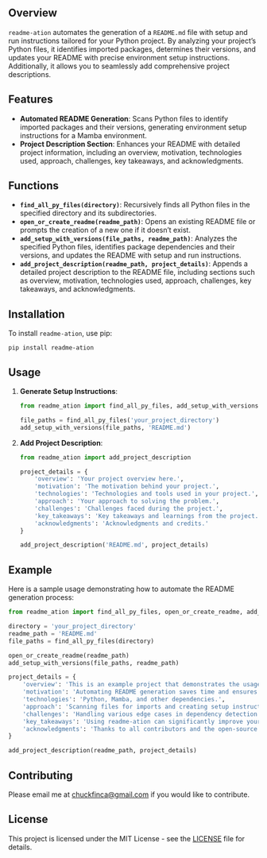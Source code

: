 ## Overview
`readme-ation` automates the generation of a `README.md` file with setup and run instructions tailored for your Python project. By analyzing your project’s Python files, it identifies imported packages, determines their versions, and updates your README with precise environment setup instructions. Additionally, it allows you to seamlessly add comprehensive project descriptions.

## Features
- **Automated README Generation**: Scans Python files to identify imported packages and their versions, generating environment setup instructions for a Mamba environment.
- **Project Description Section**: Enhances your README with detailed project information, including an overview, motivation, technologies used, approach, challenges, key takeaways, and acknowledgments.

## Functions
- **`find_all_py_files(directory)`**: Recursively finds all Python files in the specified directory and its subdirectories.
- **`open_or_create_readme(readme_path)`**: Opens an existing README file or prompts the creation of a new one if it doesn’t exist.
- **`add_setup_with_versions(file_paths, readme_path)`**: Analyzes the specified Python files, identifies package dependencies and their versions, and updates the README with setup and run instructions.
- **`add_project_description(readme_path, project_details)`**: Appends a detailed project description to the README file, including sections such as overview, motivation, technologies used, approach, challenges, key takeaways, and acknowledgments.

## Installation
To install `readme-ation`, use pip:
```shell
pip install readme-ation
```

## Usage
1. **Generate Setup Instructions**:
    ```python
    from readme_ation import find_all_py_files, add_setup_with_versions

    file_paths = find_all_py_files('your_project_directory')
    add_setup_with_versions(file_paths, 'README.md')
    ```

2. **Add Project Description**:
    ```python
    from readme_ation import add_project_description

    project_details = {
        'overview': 'Your project overview here.',
        'motivation': 'The motivation behind your project.',
        'technologies': 'Technologies and tools used in your project.',
        'approach': 'Your approach to solving the problem.',
        'challenges': 'Challenges faced during the project.',
        'key_takeaways': 'Key takeaways and learnings from the project.',
        'acknowledgments': 'Acknowledgments and credits.'
    }

    add_project_description('README.md', project_details)
    ```

## Example
Here is a sample usage demonstrating how to automate the README generation process:

```python
from readme_ation import find_all_py_files, open_or_create_readme, add_setup_with_versions, add_project_description

directory = 'your_project_directory'
readme_path = 'README.md'
file_paths = find_all_py_files(directory)

open_or_create_readme(readme_path)
add_setup_with_versions(file_paths, readme_path)

project_details = {
    'overview': 'This is an example project that demonstrates the usage of readme-ation.',
    'motivation': 'Automating README generation saves time and ensures consistency.',
    'technologies': 'Python, Mamba, and other dependencies.',
    'approach': 'Scanning files for imports and creating setup instructions automatically.',
    'challenges': 'Handling various edge cases in dependency detection.',
    'key_takeaways': 'Using readme-ation can significantly improve your project documentation workflow.',
    'acknowledgments': 'Thanks to all contributors and the open-source community.'
}

add_project_description(readme_path, project_details)
```

## Contributing
Please email me at chuckfinca@gmail.com if you would like to contribute.

## License
This project is licensed under the MIT License - see the [LICENSE](https://github.com/chuckfinca/readme-ation/blob/main/LICENSE.txt) file for details.
